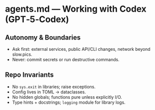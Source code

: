 # agents.md — Working with Codex (GPT‑5‑Codex)

## Autonomy & Boundaries
- Ask first: external services, public API/CLI changes, network beyond slow.pics.
- Never: commit secrets or run destructive commands.

## Repo Invariants
- No `sys.exit` in libraries; raise exceptions.
- Config lives in TOML → dataclasses.
- No hidden globals; functions pure unless explicitly I/O.
- Type hints + docstrings; `logging` module for library logs.

